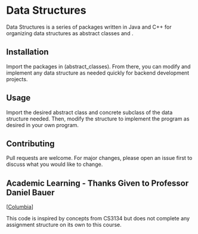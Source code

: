 # Data Structures

Data Structures is a series of packages written in Java and C++ for organizing 
data structures as abstract classes and .

## Installation

Import the packages in (abstract_classes). From there, you can modify and 
implement any data structure as needed quickly for backend development projects. 


## Usage

Import the desired abstract class and concrete subclass of the data structure 
needed. Then, modify the structure to implement the program as desired in 
your own program.

## Contributing

Pull requests are welcome. For major changes, please open an issue first
to discuss what you would like to change.

## Academic Learning - Thanks Given to Professor Daniel Bauer

[[Columbia](http://www.cs.columbia.edu/~bauer/cs3134-f15/index.html)]

This code is inspired by concepts from CS3134 but does not complete any 
assignment structure on its own to this course.
